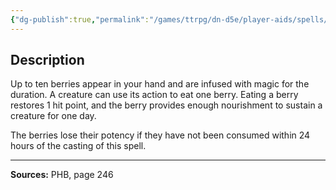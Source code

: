 ```yaml
---
{"dg-publish":true,"permalink":"/games/ttrpg/dn-d5e/player-aids/spells/level-1/goodberry/","tags":["ttrpg/dnd/5e","verbal","somatic","material","spell"],"noteIcon":""}
---
```



## Description
Up to ten berries appear in your hand and are infused with magic for the duration.
A creature can use its action to eat one berry.
Eating a berry restores 1 hit point, and the berry provides enough nourishment to sustain a creature for one day.

The berries lose their potency if they have not been consumed within 24 hours of the casting of this spell.

---

**Sources:** PHB, page 246
